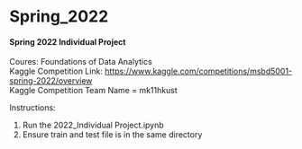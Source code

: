 # Spring_2022
#### Spring 2022 Individual Project

Coures: Foundations of Data Analytics  
Kaggle Competition Link: https://www.kaggle.com/competitions/msbd5001-spring-2022/overview  
Kaggle Competition Team Name = mk11hkust


Instructions:
1. Run the 2022_Individual Project.ipynb
2. Ensure train and test file is in the same directory

